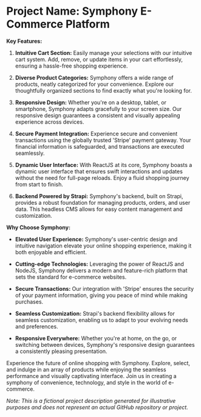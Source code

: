 # Project Name: Symphony E-Commerce Platform

**Key Features:**

1. **Intuitive Cart Section:** Easily manage your selections with our intuitive cart system. Add, remove, or update items in your cart effortlessly, ensuring a hassle-free shopping experience.

2. **Diverse Product Categories:** Symphony offers a wide range of products, neatly categorized for your convenience. Explore our thoughtfully organized sections to find exactly what you're looking for.

3. **Responsive Design:** Whether you're on a desktop, tablet, or smartphone, Symphony adapts gracefully to your screen size. Our responsive design guarantees a consistent and visually appealing experience across devices.

4. **Secure Payment Integration:** Experience secure and convenient transactions using the globally trusted 'Stripe' payment gateway. Your financial information is safeguarded, and transactions are executed seamlessly.

5. **Dynamic User Interface:** With ReactJS at its core, Symphony boasts a dynamic user interface that ensures swift interactions and updates without the need for full-page reloads. Enjoy a fluid shopping journey from start to finish.

6. **Backend Powered by Strapi:** Symphony's backend, built on Strapi, provides a robust foundation for managing products, orders, and user data. This headless CMS allows for easy content management and customization.

**Why Choose Symphony:**

- **Elevated User Experience:** Symphony's user-centric design and intuitive navigation elevate your online shopping experience, making it both enjoyable and efficient.

- **Cutting-edge Technologies:** Leveraging the power of ReactJS and NodeJS, Symphony delivers a modern and feature-rich platform that sets the standard for e-commerce websites.

- **Secure Transactions:** Our integration with 'Stripe' ensures the security of your payment information, giving you peace of mind while making purchases.

- **Seamless Customization:** Strapi's backend flexibility allows for seamless customization, enabling us to adapt to your evolving needs and preferences.

- **Responsive Everywhere:** Whether you're at home, on the go, or switching between devices, Symphony's responsive design guarantees a consistently pleasing presentation.

Experience the future of online shopping with Symphony. Explore, select, and indulge in an array of products while enjoying the seamless performance and visually captivating interface. Join us in creating a symphony of convenience, technology, and style in the world of e-commerce.

*Note: This is a fictional project description generated for illustrative purposes and does not represent an actual GitHub repository or project.*
